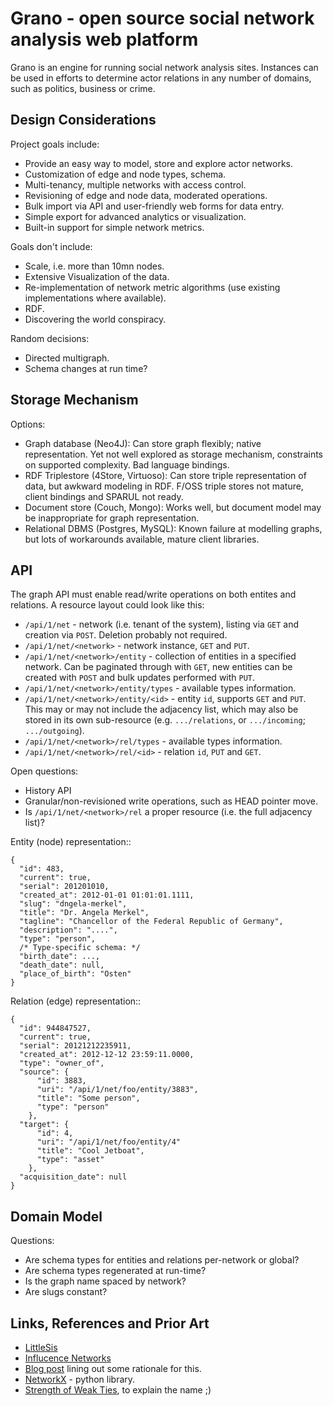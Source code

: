 Grano - open source social network analysis web platform
========================================================

Grano is an engine for running social network analysis sites. Instances can
be used in efforts to determine actor relations in any number of domains,
such as politics, business or crime.



Design Considerations
---------------------

Project goals include:

* Provide an easy way to model, store and explore actor networks.
* Customization of edge and node types, schema.
* Multi-tenancy, multiple networks with access control.
* Revisioning of edge and node data, moderated operations.
* Bulk import via API and user-friendly web forms for data entry.
* Simple export for advanced analytics or visualization.
* Built-in support for simple network metrics.

Goals don't include:

* Scale, i.e. more than 10mn nodes.
* Extensive Visualization of the data.
* Re-implementation of network metric algorithms (use existing
  implementations where available).
* RDF.
* Discovering the world conspiracy.

Random decisions:

* Directed multigraph.
* Schema changes at run time?

Storage Mechanism
-----------------

Options: 

* Graph database (Neo4J): Can store graph flexibly; native
  representation. Yet not well explored as storage mechanism,
  constraints on supported complexity. Bad language bindings.
* RDF Triplestore (4Store, Virtuoso): Can store triple representation of
  data, but awkward modeling in RDF. F/OSS triple stores not mature,
  client bindings and SPARUL not ready.
* Document store (Couch, Mongo): Works well, but document model may be
  inappropriate for graph representation. 
* Relational DBMS (Postgres, MySQL): Known failure at modelling graphs,
  but lots of workarounds available, mature client libraries. 


API
---

The graph API must enable read/write operations on both entites and 
relations. A resource layout could look like this:

* ``/api/1/net`` - network (i.e. tenant of the system), listing via
  ``GET`` and creation via ``POST``. Deletion probably not required.
* ``/api/1/net/<network>`` - network instance, ``GET`` and ``PUT``. 
* ``/api/1/net/<network>/entity`` - collection of entities in a
  specified network. Can be paginated through with ``GET``, new entities
  can be created with ``POST`` and bulk updates performed with ``PUT``.
* ``/api/1/net/<network>/entity/types`` - available types information.
* ``/api/1/net/<network>/entity/<id>`` - entity ``id``, supports
  ``GET`` and ``PUT``. This may or may not include the adjacency list,
  which may also be stored in its own sub-resource (e.g.
  ``.../relations``, or ``.../incoming``; ``.../outgoing``).
* ``/api/1/net/<network>/rel/types`` - available types information.
* ``/api/1/net/<network>/rel/<id>`` - relation ``id``, ``PUT`` and 
  ``GET``.

Open questions:

* History API
* Granular/non-revisioned write operations, such as HEAD pointer move.
* Is ``/api/1/net/<network>/rel`` a proper resource (i.e. the full 
  adjacency list)?

Entity (node) representation::

    {
      "id": 483,
      "current": true,
      "serial": 201201010,
      "created_at": 2012-01-01 01:01:01.1111,
      "slug": "dngela-merkel",
      "title": "Dr. Angela Merkel",
      "tagline": "Chancellor of the Federal Republic of Germany",
      "description": "....",
      "type": "person",
      /* Type-specific schema: */
      "birth_date": ...,
      "death_date": null,
      "place_of_birth": "Osten"
    }

Relation (edge) representation::

    {
      "id": 944847527,
      "current": true,
      "serial": 20121212235911,
      "created_at": 2012-12-12 23:59:11.0000,
      "type": "owner_of",
      "source": {
          "id": 3883,
          "uri": "/api/1/net/foo/entity/3883",
          "title": "Some person",
          "type": "person"
        },
      "target": {
          "id": 4,
          "uri": "/api/1/net/foo/entity/4"
          "title": "Cool Jetboat",
          "type": "asset"
        },
      "acquisition_date": null
    }


Domain Model
------------


Questions: 

* Are schema types for entities and relations per-network or global?
* Are schema types regenerated at run-time?
* Is the graph name spaced by network?
* Are slugs constant?


Links, References and Prior Art
-------------------------------

* [LittleSis](http://littlesis.org/)
* [Influcence Networks](http://app.owni.fr/influence-networks/)
* [Blog post](http://pudo.org/2011/12/19/sna.html) lining out some
  rationale for this.
* [NetworkX](http://networkx.lanl.gov/) - python library.
* [Strength of Weak Ties](http://sociology.stanford.edu/people/mgranovetter/documents/granstrengthweakties.pdf), to explain the name ;)




